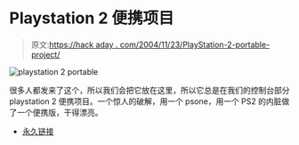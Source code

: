 # Playstation 2 便携项目

> 原文:[https://hack aday . com/2004/11/23/PlayStation-2-portable-project/](https://hackaday.com/2004/11/23/playstation-2-portable-project/)

![playstation 2 portable](img/b054eb32cde90434ccadf0f4d9bf88a4.png)

很多人都发来了这个，所以我们会把它放在这里，所以它总是在我们的控制台部分 playstation 2 便携项目。一个惊人的破解，用一个 psone，用一个 PS2 的内脏做了一个便携版，干得漂亮。

*   [永久链接](http://www.benheck.com/Games/PS2p%201.htm)
